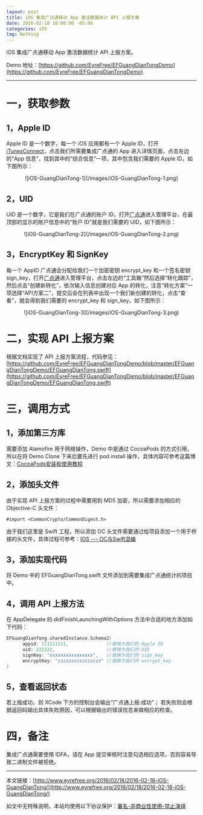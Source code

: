 ```yaml
---
layout: post
title: iOS 集成广点通移动 App 激活数据统计 API 上报方案
date: 2016-02-18 10:00:00 -05:00
categories: iOS
tag: Nothing
---
```


iOS 集成广点通移动 App 激活数据统计 API 上报方案。

Demo 地址：[https://github.com/EyreFree/EFGuangDianTongDemo](https://github.com/EyreFree/EFGuangDianTongDemo)

---

# 一，获取参数

## 1，Apple ID

Apple ID 是一个数字，每一个 iOS 应用都有一个 Apple ID，打开 [iTunesConnect](http://itunesconnect.apple.com)，点击我们所需要集成广点通的 App 进入详情页面，点击左边的“App 信息”，找到其中的“综合信息”一项，其中包含我们需要的 Apple ID，如下图所示：

<center>
![iOS-GuangDianTong-1](/images/iOS-GuangDianTong-1.png)
</center>

## 2，UID

UID 是一个数字，它是我们在广点通的账户 ID，打开[广点通](http://e.qq.com)进入管理平台，在最顶部的显示的账户信息中的“账户 ID”就是我们需要的 UID，如下图所示：

<center>
![iOS-GuangDianTong-2](/images/iOS-GuangDianTong-2.png)
</center>

## 3，EncryptKey 和 SignKey

每一个 AppID 广点通会分配给我们一个加密密钥 encrypt_key 和一个签名密钥 sign_key，打开[广点通](http://e.qq.com)进入管理平台，点击左边的“工具箱”然后选择“转化跟踪”，然后点击“创建新转化”，依次输入信息创建对应 App 的转化，注意“转化方案”一项选择“API方案二”，提交后会在列表中出现一个我们新创建的转化，点击“查看”，就会得到我们需要的 encrypt_key 和 sign_key，如下图所示：

<center>
![iOS-GuangDianTong-3](/images/iOS-GuangDianTong-3.png)
</center>

# 二，实现 API 上报方案

根据文档实现了 API 上报方案流程，代码参见：[https://github.com/EyreFree/EFGuangDianTongDemo/blob/master/EFGuangDianTongDemo/EFGuangDianTong.swift](https://github.com/EyreFree/EFGuangDianTongDemo/blob/master/EFGuangDianTongDemo/EFGuangDianTong.swift)

# 三，调用方式

## 1，添加第三方库

需要添加 Alamofire 用于网络操作，Demo 中是通过 CocoaPods 的方式引用，所以在将 Demo Clone 下来后要先进行 pod install 操作，具体内容可参考这篇博文：[CocoaPods安装和使用教程](http://code4app.com/article/cocoapods-install-usage)

## 2，添加头文件

由于实现 API 上报方案的过程中需要用到 MD5 加密，所以需要添加相应的 Objective-C 头文件：

```
#import <CommonCrypto/CommonDigest.h>
```

由于我们这里是 Swift 工程，所以添加 OC 头文件需要通过给项目添加一个用于桥接的头文件，具体过程可参考：[IOS --- OC与Swift混编](http://blog.sina.com.cn/s/blog_8d1bc23f0102v5tl.html)

## 3，添加实现代码

将 Demo 中的 EFGuangDianTong.swift 文件添加到需要集成广点通统计的项目中。

## 4，调用 API 上报方法

在 AppDelegate 的 didFinishLaunchingWithOptions 方法中合适的地方添加如下代码：

```swift
EFGuangDianTong.sharedInstance.Schema2(
      appid: 111111111,              //替换为我们的 Apple ID
      uid: 222222,                   //替换为我们的 UID
      signKey: "xxxxxxxxxxxxxxxx",   //替换为我们的 sign_key
      encryptKey: "zzzzzzzzzzzzzzzz" //替换为我们的 encrypt_key
)
```

## 5，查看返回状态

若上报成功，则 XCode 下方的控制台会输出“广点通上报:成功”；
若失败则会根据返回码输出具体失败原因，可以根据输出的错误信息来做相应的检查。

# 四，备注

集成广点通需要使用 IDFA，请在 App 提交审核时注意勾选相应选项，否则容易导致二进制文件被拒绝。

---
本文链接：[http://www.eyrefree.org/2016/02/18/2016-02-18-iOS-GuangDianTong/](http://www.eyrefree.org/2016/02/18/2016-02-18-iOS-GuangDianTong/)

如文中无特殊说明，本站均使用以下协议保护：[署名-非商业性使用-禁止演绎](http://creativecommons.org/licenses/by-nc-nd/3.0/cn/)